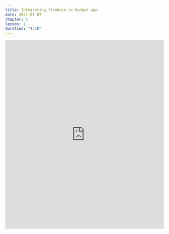 ```yaml
---
title: Integrating firebase to budget app
date: 2021-01-07
chapter: 5
lesson: 1
duration: "4:58"
---
```


<iframe width="100%" height="600" src="https://www.youtube.com/embed/G80achdRY8w?list=PLlvgXQiqkT5Bysu6My5p3j4ghb6lf48gt" title="YouTube video player" frameborder="0" allow="accelerometer; autoplay; clipboard-write; encrypted-media; gyroscope; picture-in-picture" allowfullscreen></iframe>